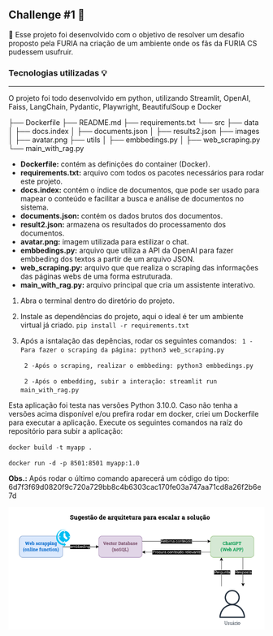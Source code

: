 ## Challenge #1 **🧩**


🎯 Esse projeto foi desenvolvido com o objetivo de resolver um desafio proposto pela FURIA na criação de um ambiente onde os fãs da FURIA CS pudessem usufruir.


### **Tecnologias utilizadas 💡**

---

O projeto foi todo desenvolvido em python, utilizando Streamlit, OpenAI, Faiss, LangChain, Pydantic, Playwright, BeautifulSoup e Docker


├── Dockerfile
├── README.md
├── requirements.txt
└── src
    ├── data
    │   ├── docs.index
    │   ├── documents.json
    │   ├── results2.json
    ├── images
    │   ├── avatar.png
    ├── utils
    │   ├── embbedings.py
    │   ├── web_scraping.py
    └── main_with_rag.py


- **Dockerfile:** contém as definições do container (Docker).
- **requirements.txt:** arquivo com todos os pacotes necessários para rodar este projeto.
- **docs.index:** contém o índice de documentos, que pode ser usado para mapear o conteúdo e facilitar a busca e análise de documentos no sistema.
- **documents.json:** contém os dados brutos dos documentos.
- **result2.json:** armazena os resultados do processamento dos documentos.
- **avatar.png:** imagem utilizada para estilizar o chat.
- **embbedings.py:** arquivo que utiliza a API da OpenAI para fazer embbeding dos textos a partir de um arquivo JSON.
- **web_scraping.py:** arquivo que que realiza o scraping das informações das páginas webs de uma forma estruturada.
- **main_with_rag.py:** arquivo principal que cria um assistente interativo.

1. Abra o terminal dentro do diretório do projeto.

2. Instale as dependências do projeto, aqui o ideal é ter um ambiente virtual já criado.
    `pip install -r requirements.txt`

3. Após a isntalação das depências, rodar os seguintes comandos:
    ` 1 -Para fazer o scraping da página: python3 web_scraping.py`

    ` 2 -Após o scraping, realizar o embbeding: python3 embbedings.py`

    ` 2 -Após o embedding, subir a interação: streamlit run main_with_rag.py`

Esta aplicação foi testa nas versões Python 3.10.0.
Caso não tenha a versões acima disponível e/ou prefira rodar em docker, criei um Dockerfile para executar a aplicação. Execute os seguintes comandos na raíz do repositório para subir a aplicação:

`docker build -t myapp .`

`docker run -d -p 8501:8501 myapp:1.0 `

**Obs.:** Após rodar o último comando aparecerá um código do tipo: 6d7f3f69d0820f9c720a729bb8c4b6303cac170fe03a747aa71cd8a26f2b6e7d

![Arquitetura solução](arquitetura_proposta.png)